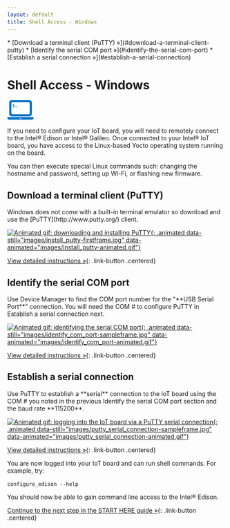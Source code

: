 ```yaml
---
layout: default
title: Shell Access - Windows
---
```


<div id="toc" markdown="1">
* [Download a terminal client (PuTTY) »](#download-a-terminal-client-putty)
* [Identify the serial COM port »](#identify-the-serial-com-port)
* [Establish a serial connection »](#establish-a-serial-connection)
</div>

# Shell Access - Windows

![computer icon with command prompt](../images/icon-computer_shell.png)

If you need to configure your IoT board, you will need to remotely connect to the Intel® Edison or Intel® Galileo. Once connected to your Intel® IoT board, you have access to the Linux-based Yocto operating system running on the board. 

You can then execute special Linux commands such: changing the hostname and password, setting up Wi-Fi, or flashing new firmware.


## Download a terminal client (PuTTY)

<div class="tldr" markdown="1">
Windows does not come with a built-in terminal emulator so download and use the [PuTTY](http://www.putty.org/) client. 
</div>

[![Animated gif: downloading and installing PuTTY](){: .animated data-still="images/install_putty-firstframe.jpg" data-animated="images/install_putty-animated.gif"}](details-putty.html)

[View detailed instructions »](details-putty.html){: .link-button .centered}


## Identify the serial COM port

<div class="tldr" markdown="1">
Use Device Manager to find the COM port number for the "**USB Serial Port**" connection. You will need the COM # to configure PuTTY in <span class="icon bookmark">Establish a serial connection</span> next. 
</div>

[![Animated gif: identifying the serial COM port](){: .animated data-still="images/identify_com_port-sampleframe.jpg" data-animated="images/identify_com_port-animated.gif"}](details-identify_com_port.html)

[View detailed instructions »](details-identify_com_port.html){: .link-button .centered}


## Establish a serial connection

<div class="tldr" markdown="1">
Use PuTTY to establish a **serial** connection to the IoT board using the COM # you noted in the previous <span class="icon bookmark">Identify the serial COM port</span> section and the baud rate **115200**. 
</div>

[![Animated gif: logging into the IoT board via a PuTTY serial connection](){: .animated data-still="images/putty_serial_connection-sampleframe.jpg" data-animated="images/putty_serial_connection-animated.gif"}](details-putty_serial_connection.html)

[View detailed instructions »](details-putty_serial_connection.html){: .link-button .centered}

<div class="callout done" markdown="1">
You are now logged into your IoT board and can run shell commands. For example, try:

```
configure_edison --help
```
</div>

<div id="next-steps" class="callout done" markdown="1">
You should now be able to gain command line access to the Intel® Edison.

[Continue to the next step in the START HERE guide »](../../index.html#done-shell-access){: .link-button .centered}
</div>